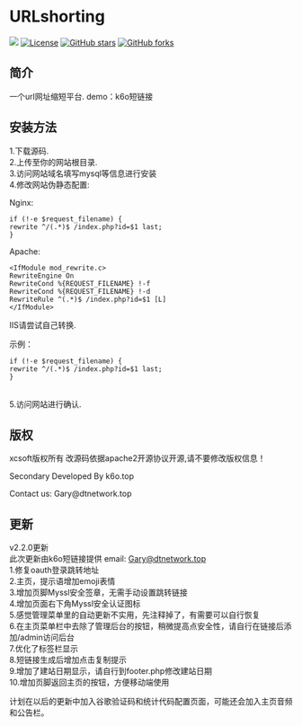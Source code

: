 # URLshorting
[![](https://data.jsdelivr.com/v1/package/gh/soxft/Urlshorting/badge)](https://www.jsdelivr.com/package/gh/soxft/Urlshorting)
<a href="http://www.apache.org/licenses/LICENSE-2.0.html"> 
<img src="https://img.shields.io/github/license/soxft/URLshorting.svg" alt="License"></a>
<a href="https://github.com/soxft/URLshorting/stargazers"> 
<img src="https://img.shields.io/github/stars/soxft/URLshorting.svg" alt="GitHub stars"></a>
<a href="https://github.com/soxft/URLshorting/network/members"> 
<img src="https://img.shields.io/github/forks/soxft/URLshorting.svg" alt="GitHub forks"></a> 

## 简介

一个url网址缩短平台.
demo：<a herf="https://www.k6o.top/">k6o短链接</a>

## 安装方法
1.下载源码.<br/>
2.上传至你的网站根目录.<br/>
3.访问网站域名填写mysql等信息进行安装<br/>
4.修改网站伪静态配置:<br/>

Nginx:  

    if (!-e $request_filename) {
    rewrite ^/(.*)$ /index.php?id=$1 last;
    }

Apache:

    <IfModule mod_rewrite.c>
    RewriteEngine On
    RewriteCond %{REQUEST_FILENAME} !-f
    RewriteCond %{REQUEST_FILENAME} !-d
    RewriteRule ^(.*)$ /index.php?id=$1 [L]
    </IfModule>


IIS请尝试自己转换.
<p>示例：</p>

    if (!-e $request_filename) {
    rewrite ^/(.*)$ /index.php?id=$1 last;
    }


<br/>5.访问网站进行确认.


## 版权
xcsoft版权所有 改源码依据apache2开源协议开源,请不要修改版权信息！
  <p>Secondary Developed By k6o.top</p>
  <p;>Contact us: Gary@dtnetwork.top</p>

## 更新
v2.2.0更新
<br/>此次更新由k6o短链接提供
  email: Gary@dtnetwork.top
<br/>1.修复oauth登录跳转地址
<br/>2.主页，提示语增加emoji表情
<br/>3.增加页脚Myssl安全签章，无需手动设置跳转链接
<br/>4.增加页面右下角Myssl安全认证图标
<br/>5.感觉管理菜单里的自动更新不实用，先注释掉了，有需要可以自行恢复
<br/>6.在主页菜单栏中去除了管理后台的按钮，稍微提高点安全性，请自行在链接后添加/admin访问后台
<br/>7.优化了标签栏显示
<br/>8.短链接生成后增加点击复制提示
<br/>9.增加了建站日期显示，请自行到footer.php修改建站日期
<br/>10.增加页脚返回主页的按钮，方便移动端使用

计划在以后的更新中加入谷歌验证码和统计代码配置页面，可能还会加入主页音频和公告栏。